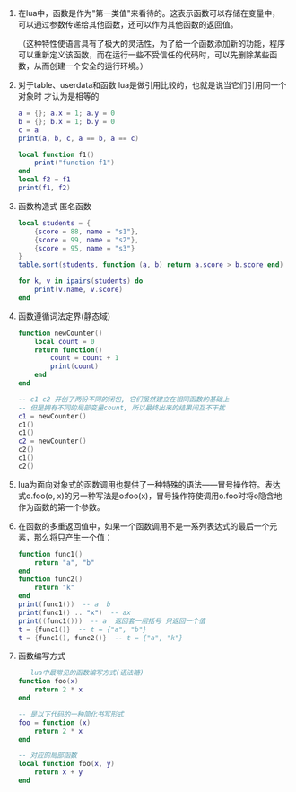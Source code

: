 1. 在lua中，函数是作为"第一类值"来看待的。这表示函数可以存储在变量中，可以通过参数传递给其他函数，还可以作为其他函数的返回值。

   （这种特性使语言具有了极大的灵活性，为了给一个函数添加新的功能，程序可以重新定义该函数，而在运行一些不受信任的代码时，可以先删除某些函数，从而创建一个安全的运行环境。）

2. 对于table、userdata和函数 lua是做引用比较的，也就是说当它们引用同一个对象时 才认为是相等的

   ```lua
   a = {}; a.x = 1; a.y = 0
   b = {}; b.x = 1; b.y = 0
   c = a
   print(a, b, c, a == b, a == c)
   
   local function f1()
       print("function f1")
   end
   local f2 = f1
   print(f1, f2)
   ```

3. 函数构造式 匿名函数

   ```lua
   local students = {
       {score = 88, name = "s1"},
       {score = 99, name = "s2"},
       {score = 95, name = "s3"}
   }
   table.sort(students, function (a, b) return a.score > b.score end)
   
   for k, v in ipairs(students) do
       print(v.name, v.score)
   end
   ```

4. 函数遵循词法定界(静态域)

   ```lua
   function newCounter()
       local count = 0
       return function()
           count = count + 1
           print(count)
       end
   end
   
   -- c1 c2 开创了两份不同的闭包, 它们虽然建立在相同函数的基础上
   -- 但是拥有不同的局部变量count, 所以最终出来的结果间互不干扰
   c1 = newCounter()
   c1()
   c1()
   c2 = newCounter()
   c2()
   c1()
   c2()
   ```

5.  lua为面向对象式的函数调用也提供了一种特殊的语法——冒号操作符。表达式o.foo(o, x)的另一种写法是o:foo(x)，冒号操作符使调用o.foo时将o隐含地作为函数的第一个参数。

6. 在函数的多重返回值中，如果一个函数调用不是一系列表达式的最后一个元素，那么将只产生一个值：

   ```lua
   function func1()
       return "a", "b"
   end
   function func2()
       return "k"
   end
   print(func1())  -- a  b
   print(func1() .. "x")  -- ax
   print((func1()))  -- a  返回套一层括号 只返回一个值
   t = {func1()}  -- t = {"a", "b"}
   t = {func1(), func2()}  -- t = {"a", "k"} 
   ```

7. 函数编写方式

   ```lua
   -- lua中最常见的函数编写方式(语法糖)
   function foo(x)
       return 2 * x
   end
   
   -- 是以下代码的一种简化书写形式
   foo = function (x)
       return 2 * x
   end
   
   -- 对应的局部函数
   local function foo(x, y)
       return x + y
   end
   ```

   